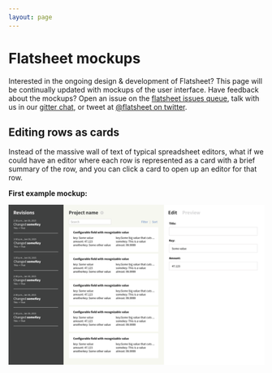 ```yaml
---
layout: page
---
```


# Flatsheet mockups

Interested in the ongoing design & development of Flatsheet? This page will be continually updated with mockups of the user interface. Have feedback about the mockups? Open an issue on the [flatsheet issues queue](https://github.com/flatsheet/flatsheet/issues), talk with us in our [gitter chat](https://gitter.im/flatsheet/flatsheet), or tweet at [@flatsheet on twitter](https://twitter.com/flatsheet).

## Editing rows as cards

Instead of the massive wall of text of typical spreadsheet editors, what if we could have an editor where each row is represented as a card with a brief summary of the row, and you can click a card to open up an editor for that row.

**First example mockup:**

[![card-based editor](/images/mockups/flatsheet-card-editor-apr-1.png)](/images/mockups/flatsheet-card-editor-apr-1.png)

